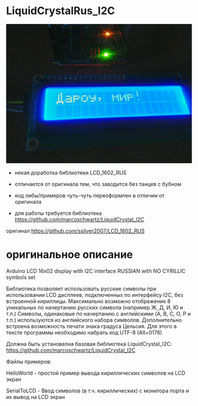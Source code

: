 # LiquidCrystalRus_I2C
![](doc/helloworld.jpg)

- некая доработка библиотеки LCD_1602_RUS
- отличается от оригинала тем, что заводится без танцев с бубном
- код либы/примеров чуть-чуть переоформлен в отличии от оригинала

- для работы требуется библиотека https://github.com/marcoschwartz/LiquidCrystal_I2C

оригинал https://github.com/ssilver2007/LCD_1602_RUS

# оригинальное описание
Arduino LCD 16x02 display with I2C interface RUSSIAN with NO CYRILLIC symbols set

Библиотека позволяет использовать русские символы при использовании LCD дисплеев, подключенных по интерфейсу I2C, без встроенной кириллицы. Максимально возможно отображение 8 уникальных по начертанию русских символа (например Ж, Д, И, Ю и т.п.) Символы, одинаковые по начертанию с английскими (A, B, C, O, P и т.п.) используются из английского набора символов. Дополнительно встроена возможность печати знака градуса Цельсия. Для этого в тексте программы необходимо набрать код UTF-8 (Alt+0176)

Должна быть установелна базовая библиотека LiquidCrystal_I2C: https://github.com/marcoschwartz/LiquidCrystal_I2C

Файлы примеров:

HelloWorld - простой пример вывода кириллических символов на LCD экран

SerialToLCD - Ввод символов (в т.ч. кириллических) с монитора порта и их вывод на LCD экран

